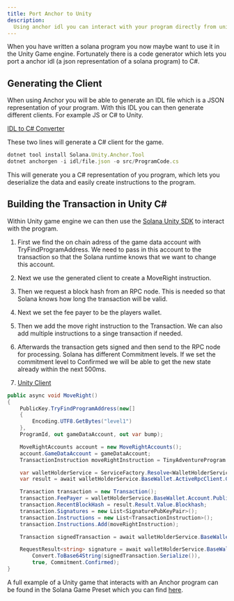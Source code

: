 ```yaml
---
title: Port Anchor to Unity
description:
  Using anchor idl you can interact with your program directly from unity
---
```


When you have written a solana program you now maybe want to use it in the Unity
Game engine. Fortunately there is a code generator which lets you port a anchor
idl (a json representation of a solana program) to C#.

## Generating the Client

When using Anchor you will be able to generate an IDL file which is a JSON
representation of your program. With this IDL you can then generate different
clients. For example JS or C# to Unity.

[IDL to C# Converter](https://github.com/magicblock-labs/Solana.Unity.Anchor)

These two lines will generate a C# client for the game.

```js
dotnet tool install Solana.Unity.Anchor.Tool
dotnet anchorgen -i idl/file.json -o src/ProgramCode.cs
```

This will generate you a C# representation of you program, which lets you
deserialize the data and easily create instructions to the program.

## Building the Transaction in Unity C#

Within Unity game engine we can then use the
[Solana Unity SDK](https://assetstore.unity.com/packages/decentralization/infrastructure/solana-sdk-for-unity-246931)
to interact with the program.

1. First we find the on chain adress of the game data account with
   TryFindProgramAddress. We need to pass in this account to the transaction so
   that the Solana runtime knows that we want to change this account.
2. Next we use the generated client to create a MoveRight instruction.
3. Then we request a block hash from an RPC node. This is needed so that Solana
   knows how long the transaction will be valid.
4. Next we set the fee payer to be the players wallet.
5. Then we add the move right instruction to the Transaction. We can also add
   multiple instructions to a singe transaction if needed.
6. Afterwards the transaction gets signed and then send to the RPC node for
   processing. Solana has different Commitment levels. If we set the commitment
   level to Confirmed we will be able to get the new state already within the
   next 500ms.

7. [Unity Client](https://github.com/solana-developers/solana-game-examples/tree/main/seven-seas/unity/Assets/SolPlay/Examples/TinyAdventure)

```c#
public async void MoveRight()
{
    PublicKey.TryFindProgramAddress(new[]
    {
        Encoding.UTF8.GetBytes("level1")
    },
    ProgramId, out gameDataAccount, out var bump);

    MoveRightAccounts account = new MoveRightAccounts();
    account.GameDataAccount = gameDataAccount;
    TransactionInstruction moveRightInstruction = TinyAdventureProgram.MoveRight(account, ProgramId);

    var walletHolderService = ServiceFactory.Resolve<WalletHolderService>();
    var result = await walletHolderService.BaseWallet.ActiveRpcClient.GetRecentBlockHashAsync(Commitment.Confirmed);

    Transaction transaction = new Transaction();
    transaction.FeePayer = walletHolderService.BaseWallet.Account.PublicKey;
    transaction.RecentBlockHash = result.Result.Value.Blockhash;
    transaction.Signatures = new List<SignaturePubKeyPair>();
    transaction.Instructions = new List<TransactionInstruction>();
    transaction.Instructions.Add(moveRightInstruction);

    Transaction signedTransaction = await walletHolderService.BaseWallet.SignTransaction(transaction);

    RequestResult<string> signature = await walletHolderService.BaseWallet.ActiveRpcClient.SendTransactionAsync(
        Convert.ToBase64String(signedTransaction.Serialize()),
        true, Commitment.Confirmed);
}
```

A full example of a Unity game that interacts with an Anchor program can be
found in the Solana Game Preset which you can find
[here](/developers/guides/games/game-examples.md).
